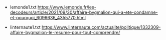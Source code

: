 - lemonde1.txt
https://www.lemonde.fr/les-decodeurs/article/2021/09/30/affaire-bygmalion-qui-a-ete-condamne-et-pourquoi_6096636_4355770.html

+ linternaute1.txt
https://www.linternaute.com/actualite/politique/1332309-affaire-bygmalion-le-resume-pour-tout-comprendre/
